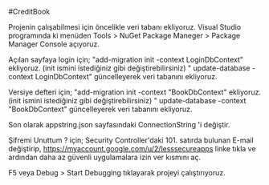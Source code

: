 #CreditBook 


Projenin çalışabilmesi için öncelikle veri tabanı ekliyoruz.
Visual Studio programında ki menüden Tools > NuGet Package Maneger > Package Manager Console açıyoruz.

Açılan sayfaya login için;
"add-migration init -context LoginDbContext" ekliyoruz. (init ismini istediğiniz gibi değiştirebilirsiniz)
" update-database -context LoginDbContext" güncelleyerek veri tabanını ekliyoruz.

Versiye defteri için;
"add-migration init -context "BookDbContext" ekliyoruz. (init ismini istediğiniz gibi değiştirebilirsiniz)
" update-database -context "BookDbContext" güncelleyerek veri tabanını ekliyoruz.

Son olarak appstring.json sayfasındaki ConnectionString 'i değiştir.

Şifremi Unuttum ? için;
Security Controller'daki 101. satırda bulunan E-mail değiştirip, https://myaccount.google.com/u/2/lesssecureapps
linke tıkla ve ardından daha az güvenli uygulamalara izin ver kısmını aç.

F5 veya Debug > Start Debugging tıklayarak projeyi çalıştırıyoruz.

